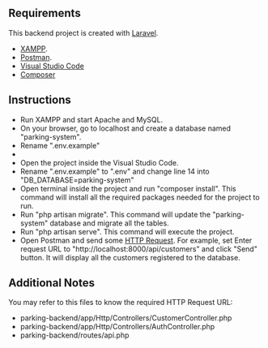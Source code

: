 ## Requirements

This backend project is created with [Laravel](https://laravel.com/).

- [XAMPP](https://www.apachefriends.org/download.html).
- [Postman](https://www.postman.com/downloads/).
- [Visual Studio Code](https://code.visualstudio.com/download)
- [Composer](https://getcomposer.org/download/)

## Instructions

- Run XAMPP and start Apache and MySQL.
- On your browser, go to localhost and create a database named "parking-system".
- Rename ".env.example"
- 
- Open the project inside the Visual Studio Code.
- Rename ".env.example" to ".env" and change line 14 into "DB_DATABASE=parking-system"
- Open terminal inside the project and run "composer install". This command will install all the required packages needed for the project to run.
- Run "php artisan migrate". This command will update the "parking-system" database and migrate all the tables.
- Run "php artisan serve". This command will execute the project.
- Open Postman and send some [HTTP Request](https://learning.postman.com/docs/getting-started/sending-the-first-request/). For example, set Enter request URL to "http://localhost:8000/api/customers" and click "Send" button. It will display all the customers registered to the database.

## Additional Notes

You may refer to this files to know the required HTTP Request URL:
- parking-backend/app/Http/Controllers/CustomerController.php
- parking-backend/app/Http/Controllers/AuthController.php
- parking-backend/routes/api.php
